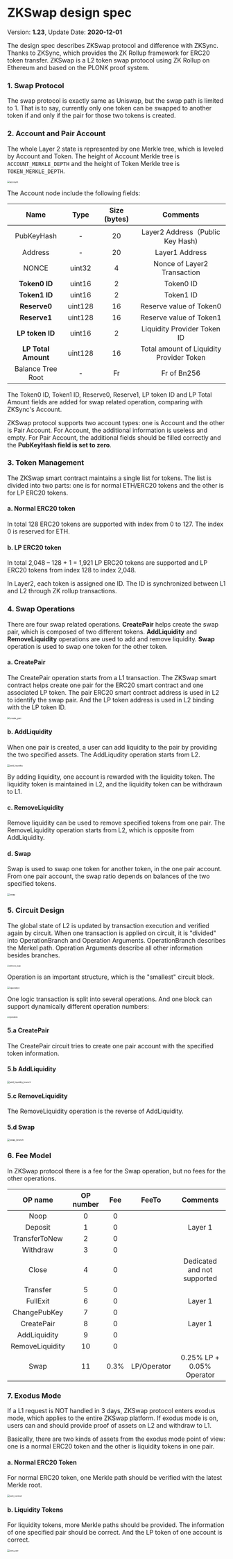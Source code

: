 # ZKSwap design spec

Version: **1.23**, Update Date: **2020-12-01**


The design spec describes ZKSwap protocol and difference with ZKSync. Thanks to ZKSync, which provides the ZK Rollup framework for ERC20 token transfer. ZKSwap is a L2 token swap protocol using ZK Rollup on Ethereum and based on the PLONK proof system.

### 1. Swap Protocol

The swap protocol is exactly same as Uniswap, but the swap path is limited to 1. That is to say, currently only one token can be swapped to another token if and only if the pair for those two tokens is created.

### 2. Account and Pair Account

The whole Layer 2 state is represented by one Merkle tree, which is leveled by Account and Token. The height of Account Merkle tree is `ACCOUNT_MERKLE_DEPTH` and the height of Token Merkle tree is `TOKEN_MERKLE_DEPTH`.

<img src="./figs/account.png" alt="account" style="zoom:36%;" />

The Account node include the following fields:

|       Name        |  Type  | Size (bytes) |             Comments             |
| :---------------: | :----: | :----------: | :------------------------------: |
|    PubKeyHash     |   -    |      20      | Layer2 Address（Public Key Hash) |
|      Address      |   -    |      20      |          Layer1 Address          |
|       NONCE       | uint32 |      4       |   Nonce of Layer2 Transaction    |
|   **Token0 ID** | uint16 |      2       |   Token0 ID   |
|   **Token1 ID** | uint16 |      2       |   Token1 ID   |
|       **Reserve0**       | uint128 |      16       |   Reserve value of Token0    |
|       **Reserve1**       | uint128 |      16       |   Reserve value of Token1     |
|   **LP token ID** | uint16 |      2       |   Liquidity Provider Token ID   |
|       **LP Total Amount**       | uint128 |      16       |   Total amount of Liquidity Provider Token     |
| Balance Tree Root |   -    |      Fr      |           Fr of Bn256            |

The Token0 ID, Token1 ID, Reserve0, Reserve1, LP token ID and LP Total Amount fields are added for swap related operation, comparing with ZKSync's Account. 

ZKSwap protocol supports two account types: one is Account and the other is Pair Account. For Account, the additional information is useless and empty. For Pair Account, the additional fields should be filled correctly and the **PubKeyHash field is set to zero**. 

### 3. Token Management

The ZKSwap smart contract maintains a single list for tokens. The list is divided into two parts: one is for normal ETH/ERC20 tokens and the other is for LP ERC20 tokens.

#### a. Normal ERC20 token

In total 128 ERC20 tokens are supported with index from 0 to 127. The index 0 is reserved for ETH.

#### b. LP ERC20 token

In total 2,048 – 128 + 1 = 1,921 LP ERC20 tokens are supported and LP ERC20 tokens from index 128 to index 2,048.

In Layer2, each token is assigned one ID. The ID is synchronized between L1 and L2 through ZK rollup transactions.

### 4. Swap Operations

There are four swap related operations. **CreatePair** helps create the swap pair, which is composed of two different tokens. **AddLiquidity** and **RemoveLiquidity** operations are used to add and remove liquidity. **Swap** operation is used to swap one token for the other token.

#### a. CreatePair

The CreatePair operation starts from a L1 transaction. The ZKSwap smart contract helps create one pair for the ERC20 smart contract and one associated LP token. The pair ERC20 smart contract address is used in L2 to identify the swap pair. And the LP token address is used in L2 binding with the LP token ID.

<img src="./figs/create_pair.png" alt="create_pair" style="zoom:36%;" />

#### b. AddLiquidity

When one pair is created, a user can add liquidity to the pair by providing the two specified assets. The AddLiqudity operation starts from L2.

<img src="./figs/add_liquidity.png" alt="add_liquidity" style="zoom:36%;" />

By adding liquidity, one account is rewarded with the liquidity token. The liquidity token is maintained in L2, and the liquidity token can be withdrawn to L1. 

#### c. RemoveLiquidity

Remove liquidity can be used to remove specified tokens from one pair. The RemoveLiquidity operation starts from L2, which is opposite from AddLiquidity.

#### d. Swap 

Swap is used to swap one token for another token, in the one pair account. From one pair account, the swap ratio depends on balances of the two specified tokens.

<img src="./figs/swap.png" alt="swap" style="zoom:36%;" />

### 5. Circuit Design

The global state of L2 is updated by transaction execution and verified again by circuit. When one transaction is applied on circuit, it is "divided" into OperationBranch and Operation Arguments. OperationBranch describes the Merkel path. Operation Arguments describe all other information besides branches.

<img src="./figs/witness_logic.png" alt="witness_logic" style="zoom:30%;" />

Operation is an important structure, which is the "smallest" circuit block.

<img src="./figs/operation.png" alt="operation" style="zoom:36%;" />

One logic transaction is split into several operations. And one block can support dynamically different operation numbers:

<img src="./figs/circuit_proof_arch.png" alt="operation" style="zoom:30%;" />

#### 5.a CreatePair

The CreatePair circuit tries to create one pair account with the specified token information.

#### 5.b AddLiquidity

<img src="./figs/add_liquidity_branch.png" alt="add_liquidity_branch" style="zoom:36%;" />

#### 5.c RemoveLiquidity

The RemoveLiquidity operation is the reverse of AddLiquidity.

#### 5.d Swap

<img src="./figs/swap_branch.png" alt="swap_branch" style="zoom:36%;" />

### 6. Fee Model

In ZKSwap protocol there is a fee for the Swap operation, but no fees for the other operations.

|            OP name             | OP number | Fee  |    FeeTo     |          Comments          |
| :----------------------------: | :-------: | :--: | :----------: | :------------------------: |
|              Noop              |     0     |  0   |              |                            |
|        Deposit         |     1     |  0   |              |          Layer 1           |
| TransferToNew  |     2     |  0   |     |                            |
|        Withdraw        |     3     |  0   |     |                            |
|       Close        |     4     |  0   |              | Dedicated and not supported |
|        Transfer        |     5     |  0   |     |                            |
|        FullExit        |     6     |  0   |              | Layer 1 |
| ChangePubKey |     7     |  0   |              |                            |
|     CreatePair     |     8     |  0   |              |          Layer 1           |
|   AddLiquidity   |     9     |  0   |     |                            |
| RemoveLiquidity |    10     |  0   |     |                            |
|          Swap          |    11     | 0.3% | LP/Operator | 0.25% LP + 0.05% Operator |

### 7. Exodus Mode

If a L1 request is NOT handled in 3 days, ZKSwap protocol enters exodus mode, which applies to the entire ZKSwap platform. If exodus mode is on, users can and should provide proof of assets on L2 and withdraw to L1.

Basically, there are two kinds of assets from the exodus mode point of view: one is a normal ERC20 token and the other is liquidity tokens in one pair.

#### a. Normal ERC20 Token

For normal ERC20 token, one Merkle path should be verified with the latest Merkle root. 

<img src="./figs/exit_normal.png" alt="exit_normal" style="zoom:36%;" />

#### b. Liquidity Tokens

For liquidity tokens, more Merkle paths should be provided. The information of one specified pair should be correct. And the LP token of one account is correct.

<img src="./figs/exit_pair.png" alt="exit_pair" style="zoom:36%;" />



